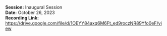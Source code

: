 **Session:** Inaugural Session <br>
**Date:** October 26, 2023 <br>
**Recording Link:** https://drive.google.com/file/d/1OEYY84axq6M6Ft_ed9roczNR89Yfo0eF/view
